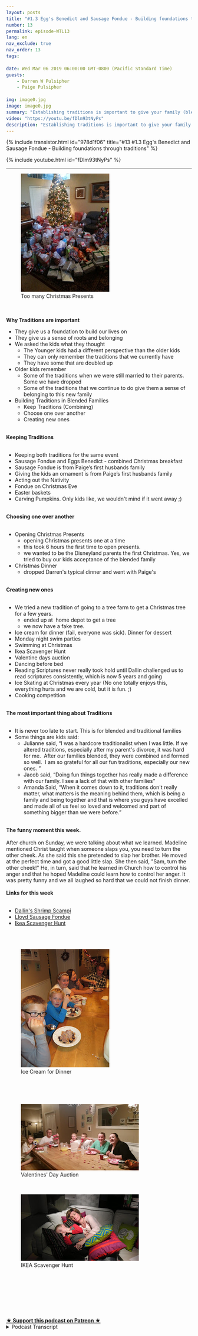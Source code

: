 ```yaml
---
layout: posts
title: "#1.3 Egg's Benedict and Sausage Fondue - Building foundations through traditions"
number: 13
permalink: episode-WTL13
lang: en
nav_exclude: true
nav_order: 13
tags:

date: Wed Mar 06 2019 06:00:00 GMT-0800 (Pacific Standard Time)
guests:
    - Darren W Pulsipher
    - Paige Pulsipher

img: image0.jpg
image: image0.jpg
summary: "Establishing traditions is important to give your family (blended or not) a foundation that your children can hold on to when things are difficult. This can be tricky when you are combining traditions from multiple families. You have to figure out when to keep traditions when to blend them, when to throw them out and when to create new ones. In this episode, we talk about some of our challenges in navigating traditions in our blended family."
video: "https://youtu.be/fDlm93tNyPs"
description: "Establishing traditions is important to give your family (blended or not) a foundation that your children can hold on to when things are difficult. This can be tricky when you are combining traditions from multiple families. You have to figure out when to keep traditions when to blend them, when to throw them out and when to create new ones. In this episode, we talk about some of our challenges in navigating traditions in our blended family."
---
```


<div>
{% include transistor.html id="978d1f06" title="#13 #1.3 Egg's Benedict and Sausage Fondue - Building foundations through traditions" %}

{% include youtube.html id="fDlm93tNyPs" %}
</div>

---

<html><head></head><body><div><figure data-trix-attachment="{&quot;contentType&quot;:&quot;image&quot;,&quot;height&quot;:320,&quot;url&quot;:&quot;https://4.bp.blogspot.com/-ZTT5AYO3L0M/XHxkgZtIZwI/AAAAAAAEyEY/ATypPlalFQcL9VBmG9PGVMTylvFB60NXQCKgBGAs/s320/20131225_072419-001.jpg&quot;,&quot;width&quot;:240}" data-trix-content-type="image" data-trix-attributes="{&quot;caption&quot;:&quot;Too many Christmas Presents&quot;}" class="attachment attachment--preview"><img src="./image0.jpg" width="240" height="320"><figcaption class="attachment__caption attachment__caption--edited">Too many Christmas Presents</figcaption></figure><br><br></div><div><strong>Why Traditions are important</strong></div><ul><li>They give us a foundation to build our lives on</li><li>They give us a sense of roots and belonging</li><li>We asked the kids what they thought<ul><li>The Younger kids had a different perspective than the older kids&nbsp;</li><li>They can only remember the traditions that we currently have</li><li>They have some that are doubled up</li></ul></li><li>Older kids remember<ul><li>Some of the traditions when we were still married to their parents. Some we have dropped</li><li>Some of the traditions that we continue to do give them a sense of belonging to this new family</li></ul></li><li>Building Traditions in Blended Families<ul><li>Keep Traditions (Combining)</li><li>Choose one over another</li><li>Creating new ones</li></ul></li></ul><div><strong><br>Keeping Traditions<br></strong><br></div><ul><li>Keeping both traditions for the same event</li><li>Sausage Fondue and Eggs Benedict - combined Christmas breakfast</li><li>Sausage Fondue is from Paige’s first husbands family</li><li>Giving the kids an ornament is from Paige’s first husbands family</li><li>Acting out the Nativity</li><li>Fondue on Christmas Eve</li><li>Easter baskets&nbsp;</li><li>Carving Pumpkins. Only kids like, we wouldn't mind if it went away ;)</li></ul><div><strong><br>Choosing one over another<br></strong><br></div><ul><li>Opening Christmas Presents<ul><li>opening Christmas presents one at a time</li><li>this took 6 hours the first time to open presents.</li><li>we wanted to be the Disneyland parents the first Christmas. Yes, we tried to buy our kids acceptance of the blended family</li></ul></li><li>Christmas Dinner<ul><li>dropped Darren's typical dinner and went with Paige's</li></ul></li></ul><div><strong><br>Creating new ones<br></strong><br></div><ul><li>We tried a new tradition of going to a tree farm to get a Christmas tree for a few years.<ul><li>ended up at&nbsp; home depot to get a tree</li><li>we now have a fake tree.</li></ul></li><li>Ice cream for dinner (fail, everyone was sick). Dinner for dessert</li><li>Monday night swim parties</li><li>Swimming at Christmas</li><li>Ikea Scavenger Hunt</li><li>Valentine days auction</li><li>Dancing before bed</li><li>Reading Scriptures never really took hold until Dallin challenged us to read scriptures consistently, which is now 5 years and going</li><li>Ice Skating at Christmas every year (No one totally enjoys this, everything hurts and we are cold, but it is fun. ;)</li><li>Cooking competition</li></ul><div><strong><br>The most important thing about Traditions<br></strong><br></div><ul><li>It is never too late to start. This is for blended and traditional families</li><li>Some things are kids said:<ul><li>Julianne said, “I was a hardcore traditionalist when I was little. If we altered traditions, especially after my parent's divorce, it was hard for me.&nbsp; After our families blended, they were combined and formed so well.&nbsp; I am so grateful for all our fun traditions, especially our new ones. ”</li><li>Jacob said, “Doing fun things together has really made a difference with our family. I see a lack of that with other families”</li><li>Amanda Said, “When it comes down to it, traditions don't really matter, what matters is the meaning behind them, which is being a family and being together and that is where you guys have excelled and made all of us feel so loved and welcomed and part of something bigger than we were before.”</li></ul></li></ul><div><strong><br>The funny moment this week.<br></strong><br></div><div>After church on Sunday, we were talking about what we learned. Madeline mentioned Christ taught when someone slaps you, you need to turn the other cheek. As she said this she pretended to slap her brother. He moved at the perfect time and got a good little slap. She then said, "Sam, turn the other cheek!" He, in turn, said that he learned in Church how to control his anger and that he hoped Madeline could learn how to control her anger. It was pretty funny and we all laughed so hard that we could not finish dinner.</div><div><strong><br>Links for this week<br></strong><br></div><ul><li><a href="https://www.wheresthelemonade.org/2019/03/dallins-shrimp-scampi-recipe.html">Dallin's Shrimp Scampi</a></li><li><a href="https://www.wheresthelemonade.org/2019/03/sausage-fondue.html">Lloyd Sausage Fondue</a></li><li><a href="https://www.wheresthelemonade.org/2019/03/ikea-scavenger-hunt.html">Ikea Scavenger Hunt</a></li></ul><div><br></div><div><br></div><div><figure data-trix-attachment="{&quot;contentType&quot;:&quot;image&quot;,&quot;height&quot;:320,&quot;url&quot;:&quot;https://2.bp.blogspot.com/-EWkoSVTlBvs/XHxm6uweAvI/AAAAAAAEyEk/ytmzlsLylCIrTcHuivbF-tzJ-3F3t6FTgCEwYBhgL/s320/IMG_3675-001.JPG&quot;,&quot;width&quot;:240}" data-trix-content-type="image" data-trix-attributes="{&quot;caption&quot;:&quot;Ice Cream for Dinner&quot;}" class="attachment attachment--preview"><img src="./image1.JPG" width="240" height="320"><figcaption class="attachment__caption attachment__caption--edited">Ice Cream for Dinner</figcaption></figure><br><br></div><div><br></div><div><figure data-trix-attachment="{&quot;contentType&quot;:&quot;image&quot;,&quot;height&quot;:180,&quot;url&quot;:&quot;https://1.bp.blogspot.com/-9qtkHCphyVY/XHxnV4QBQUI/AAAAAAAEyEs/vIIg7oIbZAMSkMonsgezEvLjn0f3dFUkgCEwYBhgL/s320/20150219_183937.jpg&quot;,&quot;width&quot;:320}" data-trix-content-type="image" data-trix-attributes="{&quot;caption&quot;:&quot;Valentines' Day Auction&quot;}" class="attachment attachment--preview"><img src="./image2.jpg" width="320" height="180"><figcaption class="attachment__caption attachment__caption--edited">Valentines' Day Auction</figcaption></figure></div><div><br></div><div><figure data-trix-attachment="{&quot;contentType&quot;:&quot;image&quot;,&quot;height&quot;:180,&quot;url&quot;:&quot;https://2.bp.blogspot.com/-HJegJNSe1FA/XHxoC0nVA8I/AAAAAAAEyE0/vQh1e6bwRD0lGZwBh7EhowHracjlRGmeACEwYBhgL/s320/IMAG0093.jpg&quot;,&quot;width&quot;:320}" data-trix-content-type="image" data-trix-attributes="{&quot;caption&quot;:&quot;IKEA Scavenger Hunt&quot;}" class="attachment attachment--preview"><img src="./image3.jpg" width="320" height="180"><figcaption class="attachment__caption attachment__caption--edited">IKEA Scavenger Hunt</figcaption></figure></div><div><br></div><div><br></div><div><br></div><div><br></div><div><br></div><div><br><br></div>
<strong>
  <a href="https://www.patreon.com/wheresthelemonade" target="_donate" rel="payment" title="★ Support this podcast on Patreon ★">★ Support this podcast on Patreon ★</a>
</strong></body></html>

<details>
<summary> Podcast Transcript </summary>

<p>﻿1</p>
<p>Hello, this is Darren and this is Page.</p>
<p>And this is where the lemonadewhere we talk about what happenswhen life throws you lemons.</p>
<p>Make some lemonade.</p>
<p>Maybe some weeks. It's lemon squares.</p>
<p>Yeah, some weeks it's just lemons.</p>
<p>Yeah.</p>
<p>Todaywe're going to talk about eggs Benedictand sausage fondue and traditions.</p>
<p>There's a lot of them.</p>
<p>We surveyed our kids about traditionsthis week.</p>
<p>We did.</p>
<p>We sent an email to all of the older kids.</p>
<p>And you talk to the younger kidsbecause I was out of townand we got responses from some of our kidsbecause we wanted to knowhow they felt about the traditionsthat we have going on in our family.</p>
<p>And we didn't get them from everyone,though.</p>
<p>Well, no,not all of our kids respond, nor willthey ever respond to pretty much anything.</p>
<p>And you know exactly who you are.</p>
<p>Different personalities, very bright,</p>
<p>I guess. So.</p>
<p>Our kids have different personalities.</p>
<p>They do.</p>
<p>And we love all of theirjust cute little quirks.</p>
<p>So we do. We do. We still love them.</p>
<p>What we found mostlyis that our younger kidsreally haven't seen or recognizeanything different as far as traditionsgo, because they were so youngwhen we got married.</p>
<p>Yeah.</p>
<p>And so when we when you ask themabout traditions, it's what they know.</p>
<p>Like they don't really knowwhat used to happenwhen you were married with your first.</p>
<p>They don't remember that. Yeah.</p>
<p>Or what You know seeing them usedto remember when I was married to his dadbecause they were little, they were fouror five and six when we got married.</p>
<p>So they just know what we do now.</p>
<p>Right.</p>
<p>But the older kids remember bothtraditions that they used to have when,you know, when you werewhen their parents were marriedand the new traditionsthat they're seeing now.</p>
<p>So they remember both.</p>
<p>And they said that they appreciate thatwe've incorporated some of the things thatthey grew up with into other traditionsand traditions that we have now.</p>
<p>Yeah. Yeah.</p>
<p>So when you blend a family,you have three things that you can dowith traditions, right?</p>
<p>Yeah, You can keep and basically combinesome of your traditions.</p>
<p>You can choose one over the otherand you can create new ones as a family.</p>
<p>And I think you have to adopt a attitudeof accepting all three.</p>
<p>If you come inand just say, We're just all goingto create all of our own new stuffbecause we're a new family.</p>
<p>You're going to lose contacts with yourwith your kids becauseyou're telling them that their historythat they have before is not important.</p>
<p>Right? I told Leigh agree with that.</p>
<p>We have to keep some roots for them.</p>
<p>Right. Well, that goes intowhy our traditions important.</p>
<p>So what do you think?</p>
<p>I think that traditions therea foundation for your familyand the kids kind of rely on, Oh,this is going to happen.</p>
<p>This is what our family does. Consistency.</p>
<p>Yeah, Yeah.</p>
<p>That's important in blended familiesto have consistency.</p>
<p>We know that, right?</p>
<p>Oh, yeah, absolutely.</p>
<p>Well, and it also gives thema touch of their roots, right?</p>
<p>They know where they come from.</p>
<p>A solid base.</p>
<p>Some of our older kidsthat have left the house, they feel likethey're kind of missing that nowbecause there is no homethat they grew up in anymore.</p>
<p>It's gone.</p>
<p>Some of the traditions are gone.</p>
<p>And one of our kidsactually mentioned that to mewhere, you know,</p>
<p>I don't feel like I'm really connected.</p>
<p>Like I wanted to be all right.</p>
<p>So we took that into considerationwhen we are adopting traditionsand getting rid of them.</p>
<p>So it's importantthat every single kid that you havehas some part of them that is manifestin the traditions that that you have.</p>
<p>Yeah, I totally agree.</p>
<p>So let's talk about some of these things.</p>
<p>Let's talk about keeping traditionslike combining.</p>
<p>Okay. Okay.</p>
<p>So the name of our podcastthis week is Eggs Benedict and Sausage</p>
<p>Fondue, right?</p>
<p>Yeah. Why is that dairy?</p>
<p>Why is that?</p>
<p>Because Christmas morning breakfast,we have tradition that my first wifeand I established, which was Eggs</p>
<p>Benedict at Christmas morning.</p>
<p>And in your family we had sausagefondue, which I have no ideawhy it's called fondue.</p>
<p>It is not fondue.</p>
<p>You don't dip anything in it.</p>
<p>It is a so good, though.</p>
<p>It's a sausage, bread, egg, cheese,heart attack in a pan.</p>
<p>We need to help explain thata little bit more.</p>
<p>It is Wonder bread, sausage,</p>
<p>Velveeta, cheeseand cream of mushroom soup, basically.</p>
<p>And lots of cream.</p>
<p>Yeah, and it is amazing,but you can only eat it once a year.</p>
<p>Yes, because you'd be in the airif you ate it more than naturally.</p>
<p>But that tradition actually started withnot your family,but with your first husband's family.</p>
<p>Yeah.</p>
<p>When I married my first husband,his family had been doing Christmasmorning breakfast, the sausage fondueas long as he could remember.</p>
<p>And my family growing up,we didn't really have atraditional Christmas breakfast,so that was an easy one for us to adopt.</p>
<p>And so, yeah, we grew upmy kids grew up having sausagefondue for breakfast.</p>
<p>So it's interesting that we both adoptedsomething that came that traditionscame from different places.</p>
<p>Yours, from your ex-husband'sfamily and minethat I created with my first wife.</p>
<p>But we both agreed pretty early on thatfirst Christmas we're going to do bowls.</p>
<p>Oh yeah. I was like,</p>
<p>I'm not getting rid of my sausage fondue.</p>
<p>Right.</p>
<p>And and, you know, there's no way</p>
<p>I was getting rid of Eggs Benedict.</p>
<p>But the kids appreciated that both sidesof the family appreciated that a lot.</p>
<p>In fact, now you can't really tellif you asked the kids who likes what.</p>
<p>It's kind of mixed between between them,but they all appreciatethat we put the effort forth to validatewhere their heritage came from.</p>
<p>Yeah.</p>
<p>And they expect both now,like they would probably freak outif we only had one or the other.</p>
<p>They definitely expectboth on Christmas morning.</p>
<p>Now, you can't do every traditionwhere you have both.</p>
<p>No, you cannot.</p>
<p>You cannot. That would be really hard.</p>
<p>Some other traditions that I didn't havebut you had was giving the kids ornamentsevery year.</p>
<p>Yeah.</p>
<p>So that once againwas from my first husband's family.</p>
<p>He grew up his parents on Thanksgiving,gave the kids an ornamentfor Christmas that year, and it typicallyhad something to do with maybe somethingthey did that year or, you know,some some neat memory for the kids.</p>
<p>So when I married my husband,he had 25 ornamentsto start our Christmas tree,you know, off with.</p>
<p>So I thought that was really neattradition.</p>
<p>And I kept that up with my own kids andthey got an ornament every single year.</p>
<p>So and then we've adopted thatsince we've gotten married.</p>
<p>And now my kids on Thanksgiving expectan ornament.</p>
<p>Yep. Yep. And yeah, a lot of fun.</p>
<p>It has been a lot of fun.</p>
<p>And when we, you know, decorate the tree,we have a lot of ornaments, don't we?</p>
<p>But yes, we do.</p>
<p>We have a lot of ornaments.</p>
<p>It's not the prettiest tree in the world.</p>
<p>It is not pretty at all,but it is memory filled.</p>
<p>Yeah. In fact, it's really great.</p>
<p>The kids actually lovegoing through the ornamentsbecause they hang up their own ornamentsand they talk about what happenedthat year.</p>
<p>And it's really fun toto listen to them talk and reminisce.</p>
<p>And after aboutan hour and a half of this and a half,the ornaments are only put on the tree.</p>
<p>Then we quickly put the rest on the tree.</p>
<p>Yes, but it's been it's been a fun time</p>
<p>Even now with only the threelittle ones in the house.</p>
<p>I shouldn't really call them little ones.</p>
<p>They're teenagers.</p>
<p>And one of them's taller than you.</p>
<p>So true. And the other one's on his way.</p>
<p>Yeah.</p>
<p>So I it's it's fun to watch them.</p>
<p>And that tradition is a great traditionbecause it gives themthat solid foundation. Yes.</p>
<p>And I still give the kidsthat are out of the house.</p>
<p>We still give them an ornamentevery year or two.</p>
<p>Yes, we do, but not grandkids.</p>
<p>We're not going to because, oh,my goodness,if you don't have any grandkids,we're going to have ten kids.</p>
<p>I know.</p>
<p>So, yeah,we have to draw the line somewhere. Yeah.</p>
<p>So that's where we draw the line.</p>
<p>So the other thing that my family alwaysdid and yours was kind of happenstanceevery once in a whilewas the Nativity play acting?</p>
<p>The Nativity? Yeah.</p>
<p>So we actually we diddid that, that first Christmas,it was quite a production.</p>
<p>It waswe had many towels and sheets and dollsand all kinds of thingsused for props and costumes.</p>
<p>And because ourfamily is full of a bunch ofactors, budding superstars.</p>
<p>Yeah, not really,but in superstars, they're all hams.</p>
<p>It was not the most reverent nativity,but we did a nativity every year.</p>
<p>And now that's carried on with ourour grandchildren as well.</p>
<p>Yeah.</p>
<p>So that's somethingthat, like you said, with me and my kids,we only did it if we were with maybeanother family on Christmas Eve.</p>
<p>We acted it out.</p>
<p>But if not, then we just read it.</p>
<p>But you said that you and your kids,you did that every year.</p>
<p>Yeah, we did every year.</p>
<p>So we have fun doing that. Yeah.</p>
<p>There's a lot of traditionsthat we've kept around</p>
<p>Christmas, Christmas</p>
<p>Eve dinner, Christmas Eve.</p>
<p>Yes, we do actual fondue on Christmas Eve.</p>
<p>That was something</p>
<p>I was doing with my kids.</p>
<p>And we love doing fondue on Christmas Eveand we and we do it.</p>
<p>And I'll tell you, servingfondue for 1215 people is really hard.</p>
<p>Some years it is.</p>
<p>We've had to get several fondue pots. Yes.</p>
<p>And it takes a lot a long time to chopeverything up and get it all ready.</p>
<p>But it's fun.</p>
<p>You sit around and you chat and talkand you do your fondue and it's fun.</p>
<p>And the kids expect that on Christmas Eve.</p>
<p>Now they do.</p>
<p>And, you know, one of the things I likeabout the traditions that we haveis it brings our family closer togetherand we talk. Yes.</p>
<p>And we have funand we remember the years before.</p>
<p>So there are some that</p>
<p>I don't want to keep that we've keptlike carving pumpkins,like Halloweencarving pumpkins, Easter eggs.</p>
<p>Who I want to know who I want the namethe pumpkin industry.</p>
<p>It's a conspiracy.</p>
<p>I want to know who started this.</p>
<p>Seriously, Just to torture parents.</p>
<p>It's just a mess. And we always put off.</p>
<p>We always go, Oh,we haven't got any pumpkins.</p>
<p>Maybe they won't have anyat WinCo anymore.</p>
<p>Oh, no, they have.</p>
<p>They have pumpkins every day at WinCoright before Halloween.</p>
<p>So yeah, we still do itbecause the kids love it, but they do.</p>
<p>And we, we make a mess outside.</p>
<p>Luckily, living here in California,the weather's typically pretty good,so we can make the mess outside.</p>
<p>I don't do it, though.</p>
<p>I just watch.</p>
<p>I don't.</p>
<p>I notice you kind of know the goop is I.</p>
<p>I just kind of hide when the pumpkinscome out, I have a cold or something.</p>
<p>Well, it is fall, though.</p>
<p>That's cool. Yeah, exactly.</p>
<p>So even though there are traditionsthat we not necessarilyenjoy doing them forthe kids is extremely important.</p>
<p>It is.</p>
<p>It is just likeyou don't like coloring Easter eggs.</p>
<p>No, I do not.</p>
<p>And I wouldn't say thatit's something that I am a huge fan of,but it's fun we like.</p>
<p>It's one of those opportunitiesto sit around, chat,do the Easter eggs and yeah,so we do it for the kids.</p>
<p>Yeah, we dofor yeah.</p>
<p>Now there's othertraditionswhere we can't just do both, right?</p>
<p>Where it's like physically impossible.</p>
<p>Correct.</p>
<p>And let's talk about this onebecause this one, this one was difficult.</p>
<p>Are you are you are you thinkingof Christmas and opening presents?</p>
<p>Yes, I am.</p>
<p>Let's chat about that, shall we?</p>
<p>Yes, we shall. Okay.</p>
<p>So Christmas morning, me growing up,we opened up one present at a time,right?</p>
<p>And I kept that tradition with my kids.</p>
<p>Now let me explain something to everyone.</p>
<p>When she says one presidentat a time, It's not what you think.</p>
<p>They know what I mean.</p>
<p>No, I don't think they do.</p>
<p>I think they do. Don't.</p>
<p>It means everyone grabs a presidentand then you go around the roomand everyone openseach president at a time.</p>
<p>Right?</p>
<p>We like to watch everyone watchesand we like it.</p>
<p>It's so nice.</p>
<p>We like to see the president.</p>
<p>They're happy.</p>
<p>And you have to say who it's from.</p>
<p>And we and then you have to showhold it up and show it.</p>
<p>So let me let me tell you something.</p>
<p>This was really hard for some of my kids,especially my kid, my middle kids.</p>
<p>Well,because how were you opening presents?</p>
<p>We would openeveryone and get one president.</p>
<p>Everyone would open itand then everyone would look aroundand say, Oh, that's nice.</p>
<p>And but it wasn't going through it.</p>
<p>We all did it at the same time. Right?</p>
<p>Right. So lame. I know so</p>
<p>I don't know about that. Butthis is a question you're going to haveto ask when you're dating.</p>
<p>If this is a really important questionto ask, how before you even gofar in your relationship, how do you openpresents on Christmas morning?</p>
<p>Crucial question, very crucial.</p>
<p>It well, it ended upnot being that big of a deal.</p>
<p>And now we do it.</p>
<p>We do one president at a time.</p>
<p>Everyone goes around and and looks at it.</p>
<p>But that first Christmaswe had your parents here and your sister.</p>
<p>There were 15 people here. Yes.</p>
<p>And it took us 6 hours to open Christmas.</p>
<p>Well, explain why it took a 6 hours openprocess.</p>
<p>Well, we sides the opening the present.</p>
<p>Well, that was part of it.</p>
<p>The other part,of course, is this is our first Christmastogether as a blended family.</p>
<p>So we were a little overboardon the presents out here.</p>
<p>A little.</p>
<p>Just a little bit.</p>
<p>Okay. So you can go to our website.</p>
<p>Well, we're we're going to be putting upa picture of the family room thatwe had the tree in and all the presence,and it is downright embarrassing.</p>
<p>Yeah.</p>
<p>You can walk in the family room at all.</p>
<p>We're like, It was pretty bad.</p>
<p>We wanted to be the Disneyland parents,didn't we? We did. And you know what?</p>
<p>That's very typical of first Christmas.</p>
<p>As a blended family.</p>
<p>You kind of go overboard.</p>
<p>You want to buy your love for your kidsand say, Look, we're all big onehappy family.</p>
<p>And you go, Oh, maybe someonegot a little bit more than somebody else.</p>
<p>So I got to compensate.</p>
<p>It's kind of a mess.</p>
<p>It was ridiculousand it would have been way cheaper for usto actually go to Disneyland separately.</p>
<p>It was pretty busy,but but yeah, it literally took usover 6 hours to open presents.</p>
<p>Yeah, it was.</p>
<p>And some of the kids you're right.</p>
<p>Some of the middle kidswere getting a little frustrated.</p>
<p>Yeah, just a little bit.</p>
<p>Just a little.</p>
<p>For 4 hours into opening presents,we were all little.</p>
<p>Yeah, but we kept that tradition.</p>
<p>We did.</p>
<p>But I think if I appreciate it now. Yes.</p>
<p>And I if I remember correctly,that first year we after about 4 hours,we started giving each person a presentand we opened it at the same timebecause we were, you know,but I think the kids like thethe fact that we're spending time openingbecause they get to share appreciationfor each other.</p>
<p>Yeah, it's been actually really goodand it's been teaching our younger kidsgratitude and things like that.</p>
<p>That's what I was just going to say.</p>
<p>I think it's teaching them, you know,they look at the person in the eyes.</p>
<p>Sometimes they even get up and gohug them.</p>
<p>Thank you.</p>
<p>Yes, I think it's it's a good learninglesson, but we don't go overboardany more, dowe, honey? No, absolutely not.</p>
<p>Too bad for the three Amigos,the three best ones,because you always onesgot spoiled as always.</p>
<p>So Christmas dinner is another onewhere we didn't have to.</p>
<p>We decided one over the other</p>
<p>Now for my Christmas dinner.</p>
<p>When I came into the marriage.</p>
<p>Christmas dinner for for us was a hamand cheesy potato casseroleand green beans and things like that.</p>
<p>And you came in withwe were doing bonelesspork ribs, barbecue ribs,twice fakepotatoes twice, baked potatoesand poppy seed salad.</p>
<p>So I quickly said, wow, you know,</p>
<p>I really like portraitsand I said, I like hamand the cheesy potatoes,but that was an Easter dinner for me.</p>
<p>So and we had it at Easter, too.</p>
<p>So we decided, all right,we'll just we'll just do that when? Now.</p>
<p>My ex-wife still keeps a lot of thethe dinner traditions, the Christmasdinner traditions at her house.</p>
<p>So my kids appreciate that,that they get to continue on with that.</p>
<p>So sometimes you have to look at,you know, what are the kids involved in?</p>
<p>Are they having the same mealat both homeswhen you have to go between homesand you can make adjustments, it's okayto say this one's okay to let goand don't make that a battle.</p>
<p>That's what I'm just going to say.</p>
<p>Sometimes we have to choose our battles.</p>
<p>And if the kids don't need to be havingmultiple of the same traditionsat each houses and so sometimes it's hardto let it go and go, okay,we'll just let it happenat the other house.</p>
<p>But sometimes we need to do that. Yeah,sometimes we do.</p>
<p>We don't do that with Eggs Benedict.</p>
<p>No, we don't.</p>
<p>They have it at both houses and that's just the way it's going to be bad for them.</p>
<p>It's just the way it's going to be.</p>
<p>Now, we also createa lot of new traditions.</p>
<p>Yes, we did several. I mean, lots.</p>
<p>And I think because we wantedto create this new family.</p>
<p>Right.</p>
<p>Still honoring our previous relationshipsand families that we had,but creating a new blended family,hence the name ploy differ.</p>
<p>Yeah, we have a key holderhere in the house that has a name</p>
<p>Floyd of her on it,which was a name coined by I think down.</p>
<p>Yeah, down here because my name, my formerlast name was Loyd years this pulsifer.</p>
<p>And so immediately, immediatelyinto our relationship, I mean within weekswe had Moira for employeetwo for up on the wall.</p>
<p>When you first walk into our housethere is a P and an L,</p>
<p>So we it's importantbecause there are Lloyds in this house.</p>
<p>Impulse offers in this house,and we want to make surethat they still feel welcomed.</p>
<p>Absolutely all times.</p>
<p>And I told Sam a while ago,and we're going to talk about thison our future podcast,that I will always be annoyed with him.</p>
<p>Right. He'sthe only Lloyd in the house right now.</p>
<p>I will always be annoyed with him.</p>
<p>I was a Lloyd for 20 years.</p>
<p>I love that family.</p>
<p>I will always be a Lloydand that made him feel good.</p>
<p>So, you know, you have to make surewe are respecting and honoringwhere they came from,where they came from.</p>
<p>Absolutely.</p>
<p>Absolutely. That's really important tome. Sosome of the new traditions that we had,we tried some failed miserablyand some were actually good.</p>
<p>The one that failed waswe wanted to be thatperfect Americana family.</p>
<p>Go to the Christmas tree farm,go cut down the tree and bring it home.</p>
<p>I wanted to be the Facebook familythat has a picture on Facebookand Instagram with the family holding,you know, a saw standing by the tree.</p>
<p>You know, I know that's it's a muddy,ugly mess here in California.</p>
<p>There's no snow on the ground.</p>
<p>It's just wet and muddy.</p>
<p>And it took us forever to pick out</p>
<p>Christmas trees that way.</p>
<p>Yeah, We were walkingthrough these acres of trees looking forjust the right one, and we're exhausted.</p>
<p>And we just ended up two years in a row.</p>
<p>I think going to Home Depotand buying a Christmas tree, right?</p>
<p>Yeah. And past. Yeah.</p>
<p>And then something else funny happens withthat is the tree always diesbefore Christmas.</p>
<p>So we've got a mass of pine needleseverywhere.</p>
<p>And I was allfor getting a nice artificial tree.</p>
<p>I said I would never, everhave an artificial tree.</p>
<p>And what is in our living roomevery Christmas?</p>
<p>It's an artificial tree.</p>
<p>Thank you, Costco.</p>
<p>Thank you. Costco. That's right.</p>
<p>And in our front room where the Christmastree is, the ceilings are really high.</p>
<p>So if you just go by a six foot tree,it looks kind of silly, right?</p>
<p>So, yeah, our tree is a nice Big ten foottree.</p>
<p>Actually, I think it's 12 foot. Is it 12?</p>
<p>Yeah, it's 12 foot.</p>
<p>So, you know,now it's really easy to set up the kids.</p>
<p>Help me.</p>
<p>And we need a tree that big to keep trackof all those ornaments.</p>
<p>Oh, my goodness.</p>
<p>Over the years,our ornaments don't fit on that tree.</p>
<p>No, they don't.</p>
<p>If the kids don't come home for Christmasornaments, don't go there.</p>
<p>Go on the tree.</p>
<p>You have to bat for them. Yeah.</p>
<p>So another one that failedwas something that you read about.</p>
<p>It was a touching storyabout a man who had passed away.</p>
<p>And before he passed away, they asked himfor one thing that he wanted and he said,</p>
<p>I would love ice cream for dinnerbecause I've never had that.</p>
<p>I always wanted it.</p>
<p>Yeah. Yeah.</p>
<p>So his daughter went out, got him icecream for his last meal, his last wish.</p>
<p>And, you know,he thought that was so great.</p>
<p>He'd always want it since he was a kidand even as an adult,but thought it was kind of ridiculousto even ask.</p>
<p>And so his daughterstarted this ice cream for dinnertradition once a year in her family.</p>
<p>And I thought, oh,you know, wouldn't that be fun?</p>
<p>That would be so fun.</p>
<p>Yeah, we did itand everyone got sick. Oh, my goodness.</p>
<p>So sick.</p>
<p>Well, we kind of went we had brownies,we had toppings.</p>
<p>We had all different kinds of ice cream.</p>
<p>It was a lot of fun,but no one ever asked to do that again.</p>
<p>So, no, it was kind of gross.</p>
<p>We had spaghetti for dessert. Yeah.</p>
<p>That didn't go very well together.</p>
<p>So that is one that we thoughtwe would start and it didn't.</p>
<p>And yeah,we just let that go by the wayside.</p>
<p>Now, we do have others that weresuccessful new ones in the summertime.</p>
<p>We have Monday nightswim parties at the house.</p>
<p>We do.</p>
<p>That's really fun.</p>
<p>The kids, when we asked the kidswhat the traditions that they likedand a lot of themmentioned the Monday nightswim parties that we have instituted.</p>
<p>And we have our kids friends,we have our friends.</p>
<p>We just have, you know,probably six or seven families over.</p>
<p>And I grill hamburgers and hot dogsand people bring potluck.</p>
<p>It's a lot of fun. It's a ton of fun.</p>
<p>And we love it.</p>
<p>The kids love it.</p>
<p>I hope hopefully our friends love it.</p>
<p>You better love it. Friends. Yes.</p>
<p>You're going to love it if you don'trespond to our podcast with comments.</p>
<p>We're going to stop doing that.</p>
<p>So there's the threat.</p>
<p>Okay.</p>
<p>The other thing around swimmingis we swim at Christmas,we do on Christmas Eve and Christmas.</p>
<p>If you know it all works out.</p>
<p>All the kids look forward to this.</p>
<p>Yes. The steam coming off of the pool.</p>
<p>Yeah.</p>
<p>Now, our here in California,where we live, it doesn't get supercold in the wintertime.</p>
<p>There's no snow on the ground andwe get frost maybe a dozen times a year.</p>
<p>So it pulls outsuper cold, maybe about 45, 50 degrees.</p>
<p>But we don't swim in that kind of water.</p>
<p>That's way too cold.</p>
<p>No, I won't put my big toe in itunless it's 90 at least.</p>
<p>Yeah.</p>
<p>So the pool normally gets heated upto about 95 to 98 degrees.</p>
<p>Nice. Balmy.</p>
<p>We have so much fun.</p>
<p>The neighbor kids come during the day.</p>
<p>During that time, they haveoff from schooland they're swimming and everything.</p>
<p>So it's a lot of fun.</p>
<p>It is.</p>
<p>We usually keep it heated for about a weekfrom from the break until.</p>
<p>And to me, that's a Christmas giftthat I'm giving to the whole family.</p>
<p>Yeah, because we had so much fun doing it.</p>
<p>We do.</p>
<p>We have a lot of fun.</p>
<p>We sometimes even put a movie on outsidewhile we're in the pool.</p>
<p>Yes, that's fun projector.</p>
<p>That's so another one that we do inbad weather is the IKEA scavenger hunt.</p>
<p>Yeah,</p>
<p>I saw that on the internet somewhere.</p>
<p>I was looking upfun, cheap family things to do,and I found an IKEA scavenger hunt,and we've done it probably once a year</p>
<p>Now, sincewe only have three kids at home,we have invited some friends to do itwith us.</p>
<p>It's a lot of fun.</p>
<p>It's a lot of fun.</p>
<p>We will put that up on our blog.</p>
<p>The IKEA Scavenger Hunt.</p>
<p>I'm sure IKEA is just loving that.</p>
<p>We're promoting.</p>
<p>Yeah, go to their store, take pictures,roll around in the carpet sponsor.</p>
<p>We should get them a sponsor.</p>
<p>Put pots and pans on your head.</p>
<p>Yeah, that's right.</p>
<p>Do that at IKEA.</p>
<p>Another one is a bounty</p>
<p>Valentine's Day auction.</p>
<p>So instead of Valentine's Day,you and I going outand having a romantic dinner,we decided to do something for the kids.</p>
<p>Well, sweetie, it'sbecause it's Valentine's Day.</p>
<p>Every day at our right.</p>
<p>It is.</p>
<p>There are some flowers sitting over there.</p>
<p>There are some flowerssitting over there. I know. Sothis one,this one's fun because it's an auction.</p>
<p>So we give the kidsa bunch of Monopoly moneyand they bid on items,some items they can see and somethey can't, some itemsthat are really grossand some that are really good. Yeah.</p>
<p>Like we always have to have somethinglike pig's feet, liver, sardines.</p>
<p>And usually those are coveredbecause there's no way they're bidding.</p>
<p>They wouldn't bid on those.</p>
<p>That was a fun that was a fun tradition.</p>
<p>We startedat first Valentine's Day, the firstactually the first all hands day.</p>
<p>We did a different dinner and it was,oh, yeah, it failed.</p>
<p>It was a it was a fail.</p>
<p>I won't even go into it.</p>
<p>It was a fail.</p>
<p>And the next year I started this.</p>
<p>And that's okayto have things that you start and go,it didn't work and start somethingelse, right?</p>
<p>So we started this. The kids love it.</p>
<p>Do you remember the first time we didthis?</p>
<p>Oh, there were so many tears.</p>
<p>Yes, because the kidswere still pretty little.</p>
<p>The three Three amigos were still little.</p>
<p>And Jacob, Jacob,</p>
<p>Jake.</p>
<p>Evil. Jacob made the little kids cry.</p>
<p>He I think Sam paid $1,000 for a peanutbutter and jelly sandwich because that wasthe only thing that he wanted.</p>
<p>Sam was very, very pickywhen he was little.</p>
<p>He's not anymore.</p>
<p>He was very picky.</p>
<p>So there was very few things comingthrough this auction that he wanted.</p>
<p>And there was here comesand I purposely made a peanut butterand jelly sandwich for him,put it out there and Jacobbit him up and the tearsand the crying and Jacob ended up with it.</p>
<p>Jacob was not let him have it.</p>
<p>Jacob thought it was hilarious.</p>
<p>And I'm just like, Oh, Jacob.</p>
<p>So there's no tears anymore.</p>
<p>They're they're grown up enoughand they let me buy it.</p>
<p>We invited the neighbors to Yes,we had some friends this yearsince we only had three kids,which was a lot of fun.</p>
<p>It was a lot of fun.</p>
<p>We love having having peoplejoin us in our activities.</p>
<p>Now, some of the traditionsthat we were doingand we stopped doing and the kids said,</p>
<p>Hey, why aren't we doing that anymore?</p>
<p>Yeah, So westarted right before bedputting on a song and dancing.</p>
<p>Yeah, it was loads of fun.</p>
<p>Yeah, it was tons of fun.</p>
<p>And we were doing thatevery night, every night.</p>
<p>And we haven't been doing itfor a little bit.</p>
<p>We hadn't.</p>
<p>When we were asking our kidsabout traditions,they mentioned thatthey'd like to get back to that.</p>
<p>So we've kind of resurrected thatin the last week or so we've been dancing.</p>
<p>So that brings up a good point.</p>
<p>Sometimes you need to listen,sometimes you need to listen to your kidson the traditionsthat they like, that they like to dobecause they're going to have ideasthat maybe you didn't think ofor maybe you thought, well,they would never want to do that.</p>
<p>So listening to them and understandingwhat makes them happy and feel groundedis important, right?</p>
<p>Like Delon Delon suggestedright before he went on his church missionfor two years that we be more consistentabout reading scriptures every night.</p>
<p>So we did.</p>
<p>We promised him we're going to do our bestto read scripturesand we did all throughout his missionand we continue on today.</p>
<p>Now it's five years and every nightwe read scriptures as a family.</p>
<p>It's been wonderful.</p>
<p>It has. It has.</p>
<p>It's been great. The kids,</p>
<p>I think they kind of look forward to it.</p>
<p>I don't think it's somethingthat they're like, oh,and sometimes we act outwhat we're reading.</p>
<p>We do. They have a lot of fun with that.</p>
<p>They have a lot of fun with that.</p>
<p>The action and we were tyingthe dancing kind of to the scriptures.</p>
<p>I, I think I remember telling youabout some friend that had told me, Sorry,</p>
<p>I can't give you credit, friend.</p>
<p>I don't remember who told me this,that when they read scripturesto just make it more enjoyableor more something that kids look forwardto, it's not just a chore they gave it.</p>
<p>It was eitherthey they eat popcorn or have candy.</p>
<p>Anyway, they did something.</p>
<p>And so I wanted to when we right when wewere done reading scriptures, we danced.</p>
<p>So it was like scriptures,dance, prayer. But yeah,and I wanted the kids to remember thatthat scriptures was a positive thing,that, you know, it was fun.</p>
<p>And then we danced and that was fun.</p>
<p>It was family time.</p>
<p>Yeah, family time.</p>
<p>So we're getting back to that dancing.</p>
<p>Yes, we are. And the kids,we all get to choose a song.</p>
<p>We take turns choosing a song because youand I, we pick any songs today.</p>
<p>Absolutely. All the time.</p>
<p>Yeah.</p>
<p>That's the only good musicthere is out there.</p>
<p>So definitely.</p>
<p>So other things that we startedwas cooking competitions.</p>
<p>Yes, cooking competitions,which we haven't done one in a while nowwe have the kids have all turnedinto these little chefs, which is nice.</p>
<p>They know how to cookand the competitions are really heated.</p>
<p>They typically last a whole week long.</p>
<p>The first time we didit cost us an arm and a leg.</p>
<p>So how it works is we take a weekand each kidtakes a night and makes dinner,and so they get to choosewhatever they want to makeand we help them if they need the help.</p>
<p>But we all went to the grocery storethat first time and yeah, I think it was</p>
<p>Dallin picked out a $30 bag of shrimpbecause he made shrimp scampi,which he won because it was amazing.</p>
<p>Maybe we'll put that up on the block, too.</p>
<p>I don't think.</p>
<p>Down the mind down shrimpscampi was so good.</p>
<p>But yeah, that was it was very expensive.</p>
<p>But the kids, I think, really enjoyedthe competition, the camaraderie.</p>
<p>Some and some of them like Sam,decided to do.</p>
<p>Potstickers Potstickers That's right.</p>
<p>Handmade Potstickers Oh my goodness.</p>
<p>How much time did that take?</p>
<p>A lot of work. A lot of work.</p>
<p>So everyone helped out. Everyone.</p>
<p>Yeah, that was a family thing.</p>
<p>And then at the end of the week, we had,you know, certificates for best meal,best presentation,you know, things like best fried food.</p>
<p>Jacob went on a I'mgoing to fry everything.</p>
<p>Yes, he did.</p>
<p>He fried Twinkies, he throws it, wrappedchicken nuggets in dough and then fried.</p>
<p>Yeah. So it was interesting. Yes.</p>
<p>Way to go, Jacob.</p>
<p>Jacob always got the most creative,</p>
<p>I think. Yes, he did.</p>
<p>He had a lot of fun.</p>
<p>But Delane won the mostbecause he down to the cook.</p>
<p>Yeah. Really good. Yeah. Oh,we have lots of ideas from our kids.</p>
<p>We've had lots of traditions.</p>
<p>It's never too late to start a tradition.</p>
<p>It's okay if you fail as well.</p>
<p>If it doesn't work outquite the way you want.</p>
<p>Yeah.</p>
<p>The key is that you're trying to buildthese foundations and roots for your kids.</p>
<p>So they feel a part of this family.</p>
<p>Definitely. Yeah.</p>
<p>You can start anytime.</p>
<p>You can start today,you can start tomorrow.</p>
<p>And I think sometimes we get in our mindthat a tradition is something big,you know? No, it could be really small.</p>
<p>Yeah, it well,we've mentioned several small things.</p>
<p>It doesn't have to be anything grand.</p>
<p>It can be something very small,just something that your kids relate to.</p>
<p>This is something my family does together.</p>
<p>That's what a tradition is, right?</p>
<p>Yeah, absolutely. Yeah. So. Yeah.</p>
<p>So we also are some of our kidsresponded back to us in emailand we had some really touching quotesby some of our kids we did.</p>
<p>So we're going to kind of end our podcasttoday with some of these quotesand hopefully we won't cry.</p>
<p>You're going to cry. I'm going to cry.</p>
<p>Darren's a crier.</p>
<p>For those of you that don't know thiswhen it comes to my kids.</p>
<p>Absolutely he is. He's a crier.</p>
<p>So, Julianne, who is our 19 year old? Yep.</p>
<p>And is on a mission right now.</p>
<p>We miss her desperately.</p>
<p>She said.</p>
<p>I was a hardcore traditionalistwhen I was little.</p>
<p>If we alter traditions, especially aftermy parents divorce, it was hard for me.</p>
<p>They were combined and formed sowell after they got married.</p>
<p>I am so grateful for all of our funtraditions, especially our new ones.</p>
<p>That was really sweet that she said.</p>
<p>That was sweet.</p>
<p>Yeah, that was so.</p>
<p>And she recognizedthat we were really tryinghard to make them all feel a partof something bigger. Yes.</p>
<p>And we appreciate thatwhenever the kids acknowledgethe hard work that we're putting forthand this is for blendedor non blended families, when your kidsacknowledge that the parentsare trying,it goes a long way to as parents.</p>
<p>It absolutely does.</p>
<p>And also recognizing as a parent, you'vejust put your kidsthrough a really horrible situationand they're trying to navigate this. Yes.</p>
<p>So making life funand making it enjoyable is important.</p>
<p>Yeah. In fact,that's what Jacob said in his quote.</p>
<p>He said, Doing fun things together hasreally made a difference in our family.</p>
<p>I see a lack of that in other families.</p>
<p>Yeah, we do.</p>
<p>We we were big on family timeand we have a lot of fun.</p>
<p>We do. We do.</p>
<p>And then Amanda, our oldest, she said,</p>
<p>When it comes down to it, traditionsdon't really matter.</p>
<p>What matters is the meaning behind them,which is being a familyand being together.</p>
<p>And that is where you guys have excelledand made us all feel so lovedand welcomed and part of somethingbigger than we were before.</p>
<p>Wow. Wow.</p>
<p>Thank you.</p>
<p>Thank you.</p>
<p>Amanda. Darren's crying.</p>
<p>I'm not crying. Yes, he is.</p>
<p>You know what?</p>
<p>It's a lot of work having a blended familyand it's worth it.</p>
<p>Absolutely worth it.</p>
<p>It is worth the work.</p>
<p>And we love all of our kids so much andwe appreciate when they recognize that.</p>
<p>We're trying. We're trying every day.</p>
<p>All right.</p>
<p>Let's talk about the funny moment.</p>
<p>So I don't cry the rest of the time.</p>
<p>Okay. Funny moment.</p>
<p>So I was out of townbecause we had a grandbaby.</p>
<p>Had a grandbaby. Welcome, Zoe.</p>
<p>And in fact, in our next episode,we'll talk about being grandparents. Yes.</p>
<p>And we're not that old. People are not.</p>
<p>We're not. I'm a very young grandma.</p>
<p>Yeah, she is. She's very young,</p>
<p>Grandma. And so.</p>
<p>Well, pages out of townafter church on Sunday, we'resitting at a Sunday dinner and I ask kidslike I always do every Sunday.</p>
<p>Hey, what did you learn about in Sundayschool this week and things like that?</p>
<p>And now one says we learn towhen turn the other cheek.</p>
<p>So when someone offends us or hits usand she raises her hand to hit Sam, who'ssitting next to her pretend Sam movesand she smacks him really hard.</p>
<p>It was pretty funnythat we turn the other cheekand then she said, Sam, turnthe other cheek.</p>
<p>It says she wanted to finish her analogy,that she had gone there.</p>
<p>And Sam turns to her and says,</p>
<p>I learned it.</p>
<p>I learned at church today to not outwardlyshow my anger towards other peopleand that she needs to work on her brainto work on her anger.</p>
<p>So that's how it rollssometimes in our house.</p>
<p>And youyou said that you guys were laughing, so.</p>
<p>Oh, man, no one can finish dinner.</p>
<p>It was David</p>
<p>I thought was going to throw up.</p>
<p>It was laughing. So hard.</p>
<p>So it was a great, great week.</p>
<p>We did miss you, obviously,but I had fun with the kids.</p>
<p>I missed you guys too, But I had funbeing with my two little grandbabies.</p>
<p>Have a greatweek and go make some lemonade or lemonsquares.</p>
<p>You're so funny.</p>
<p>And in our next episode,we're going to talk about there'sno step in for grandmaor grandparents or grandkids.</p>

</details>

